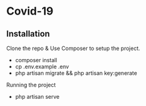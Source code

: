 # Covid-19

<h2>Installation</h2>
Clone the repo & Use Composer to setup the project.

- composer install
- cp .env.example .env
- php artisan migrate && php artisan key:generate

Running the project
- php artisan serve
